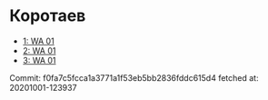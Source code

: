 # Коротаев
- [1: WA 01](1.md)
- [2: WA 01](2.md)
- [3: WA 01](3.md)

Commit: f0fa7c5fcca1a3771a1f53eb5bb2836fddc615d4
 fetched at: 20201001-123937
